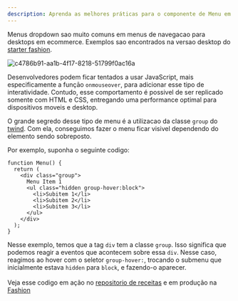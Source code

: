 ```yaml
---
description: Aprenda as melhores práticas para o componente de Menu em sites ecommerce
---
```


Menus dropdown sao muito comuns em menus de navegacao para desktops em
ecommerce. Exemplos sao encontrados na versao desktop do
[starter fashion](https://fashion.deco.site/ "https://fashion.deco.site/").

![c4786b91-aa1b-4f17-8218-51799f0ac16a](https://user-images.githubusercontent.com/18706156/224515146-97d1afe1-0521-4346-ae3d-4058ee029d8f.gif)

Desenvolvedores podem ficar tentados a usar JavaScript, mais especificamente a
funçāo `onmouseover`, para adicionar esse tipo de interatividade. Contudo, esse
comportamento é possivel de ser replicado somente com HTML e CSS, entregando uma
performance optimal para dispositivos moveis e desktop.

O grande segredo desse tipo de menu é a utilizacao da classe `group` do
[twind](https://twind.style/). Com ela, conseguimos fazer o menu ficar visivel
dependendo do elemento sendo sobreposto.

Por exemplo, suponha o seguinte codigo:

```tsx
function Menu() {
  return (
    <div class="group">
      Menu Item 1
      <ul class="hidden group-hover:block">
        <li>Subitem 1</li>
        <li>Subitem 2</li>
        <li>Subitem 3</li>
      </ul>
    </div>
  );
}
```

Nesse exemplo, temos que a tag `div` tem a classe `group`. Isso significa que
podemos reagir a eventos que acontecem sobre essa `div`. Nesse caso, reagimos ao
hover com o seletor `group-hover:`, trocando o submenu que inicialmente estava
`hidden` para `block`, e fazendo-o aparecer.\
\
Veja esse codigo em ação no
[repositorio de receitas](https://github.com/deco-sites/recipes/blob/main/components/dropdown-menu.tsx "https://github.com/deco-sites/recipes/blob/main/components/dropdown-menu.tsx")
e em produção na
[Fashion](https://github.com/deco-sites/fashion/blob/5355889544df8b3943204e6141385865c6307ae3/components/header/NavItem.tsx#L16 "https://github.com/deco-sites/fashion/blob/5355889544df8b3943204e6141385865c6307ae3/components/header/NavItem.tsx#L16")
